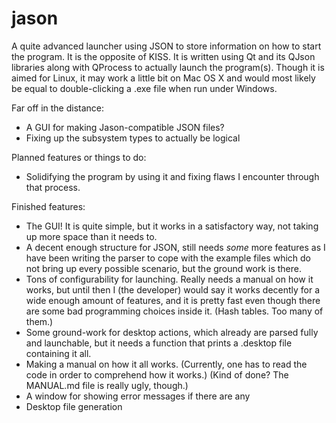 jason
=====

A quite advanced launcher using JSON to store information on how to start the program. It is the opposite of KISS.
It is written using Qt and its QJson libraries along with QProcess to actually launch the program(s). Though it is aimed for Linux, it may work a little bit on Mac OS X and would most likely be equal to double-clicking a .exe file when run under Windows.

Far off in the distance:
 - A GUI for making Jason-compatible JSON files?
 - Fixing up the subsystem types to actually be logical

Planned features or things to do:
 - Solidifying the program by using it and fixing flaws I encounter through that process.


Finished features:
 - The GUI! It is quite simple, but it works in a satisfactory way, not taking up more space than it needs to.
 - A decent enough structure for JSON, still needs *some* more features as I have been writing the parser to cope with the example files which do not bring up every possible scenario, but the ground work is there.
 - Tons of configurability for launching. Really needs a manual on how it works, but until then I (the developer) would say it works decently for a wide enough amount of features, and it is pretty fast even though there are some bad programming choices inside it. (Hash tables. Too many of them.)
 - Some ground-work for desktop actions, which already are parsed fully and launchable, but it needs a function that prints a .desktop file containing it all.
 -  Making a manual on how it all works. (Currently, one has to read the code in order to comprehend how it works.) (Kind of done? The MANUAL.md file is really ugly, though.)
 -  A window for showing error messages if there are any
 -  Desktop file generation
